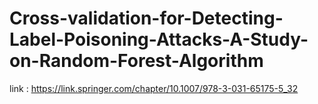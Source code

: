 # Cross-validation-for-Detecting-Label-Poisoning-Attacks-A-Study-on-Random-Forest-Algorithm

link : https://link.springer.com/chapter/10.1007/978-3-031-65175-5_32
